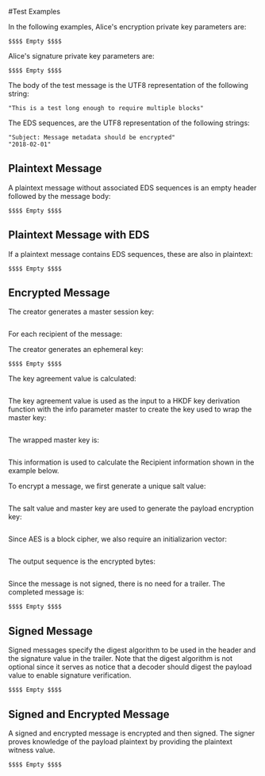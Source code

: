 
#Test Examples

In the following examples, Alice's encryption private key parameters are:

~~~~
$$$$ Empty $$$$
~~~~

 Alice's signature private key parameters are:

~~~~
$$$$ Empty $$$$
~~~~

The body of the test message is the UTF8 representation of the following string:

~~~~
"This is a test long enough to require multiple blocks"
~~~~

The EDS sequences, are the UTF8 representation of the following strings:

~~~~
"Subject: Message metadata should be encrypted"
"2018-02-01"
~~~~

## Plaintext Message

A plaintext message without associated EDS sequences is an empty header
followed by the message body:

~~~~
$$$$ Empty $$$$
~~~~

## Plaintext Message with EDS

If a plaintext message contains EDS sequences, these are also in plaintext:

~~~~
$$$$ Empty $$$$
~~~~

## Encrypted Message

The creator generates a master session key:

~~~~

~~~~

For each recipient of the message:

The creator generates an ephemeral key:

~~~~
$$$$ Empty $$$$
~~~~

The key agreement value is calculated:

~~~~

~~~~

The key agreement value is used as the input to a HKDF key
derivation function with the info parameter 
master to create the key used to wrap the master key:

~~~~

~~~~

The wrapped master key is:

~~~~

~~~~

This information is used to calculate the Recipient information
shown in the example below.

To encrypt a message, we first generate a unique salt value:


~~~~

~~~~

The salt value and master key are used to generate the payload encryption
key:

~~~~

~~~~

Since AES is a block cipher, we also require an initializarion vector:

~~~~

~~~~

The output sequence is the encrypted bytes:

~~~~

~~~~

Since the message is not signed, there is no need for a trailer.
The completed message is:

~~~~
$$$$ Empty $$$$
~~~~

## Signed Message

Signed messages specify the digest algorithm to be used in the header and
the signature value in the trailer. Note that the digest algorithm is not optional
since it serves as notice that a decoder should digest the payload value 
to enable signature verification.

~~~~
$$$$ Empty $$$$
~~~~

## Signed and Encrypted Message

A signed and encrypted message is encrypted and then signed.
The signer proves knowledge of the payload plaintext by providing the
plaintext witness value.

~~~~
$$$$ Empty $$$$
~~~~


